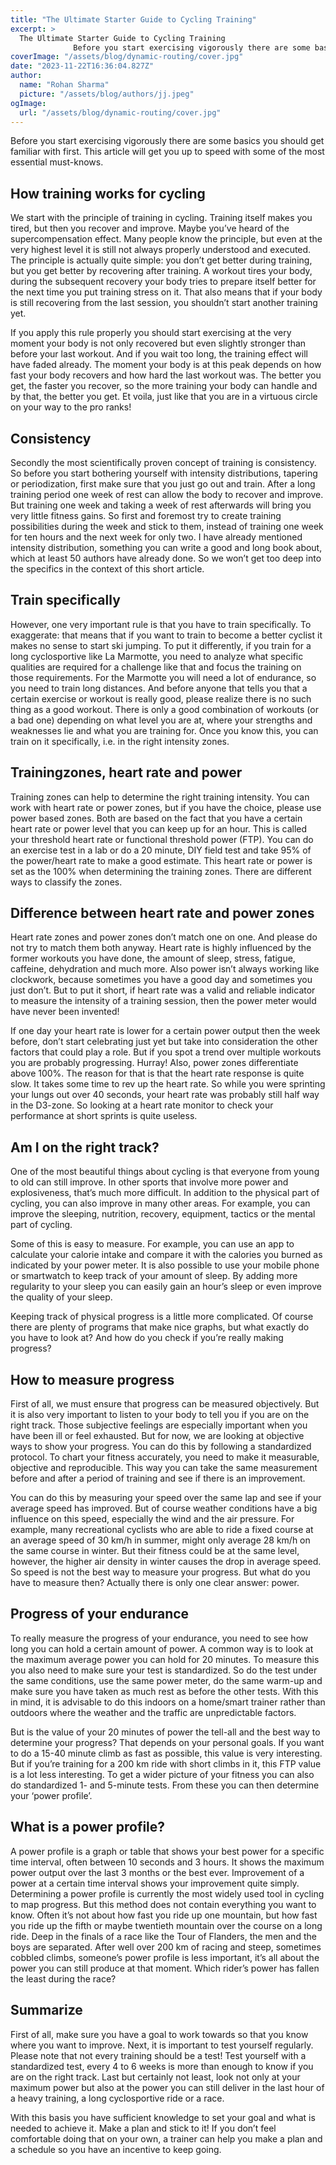 ```yaml
---
title: "The Ultimate Starter Guide to Cycling Training"
excerpt: >
  The Ultimate Starter Guide to Cycling Training
              Before you start exercising vigorously there are some basics you should get familiar with first. This article will get you up to speed with s
coverImage: "/assets/blog/dynamic-routing/cover.jpg"
date: "2023-11-22T16:36:04.827Z"
author:
  name: "Rohan Sharma"
  picture: "/assets/blog/authors/jj.jpeg"
ogImage:
  url: "/assets/blog/dynamic-routing/cover.jpg"
---
```


Before you start exercising vigorously there are some basics you should get familiar with first. This article will get you up to speed with some of the most essential must-knows.


## How training works for cycling

We start with the principle of training in cycling. Training itself makes you tired, but then you recover and improve. Maybe you’ve heard of the supercompensation effect. Many people know the principle, but even at the very highest level it is still not always properly understood and executed. The principle is actually quite simple: you don’t get better during training, but you get better by recovering after training. A workout tires your body, during the subsequent recovery your body tries to prepare itself better for the next time you put training stress on it. That also means that if your body is still recovering from the last session, you shouldn’t start another training yet.


If you apply this rule properly you should start exercising at the very moment your body is not only recovered but even slightly stronger than before your last workout. And if you wait too long, the training effect will have faded already. The moment your body is at this peak depends on how fast your body recovers and how hard the last workout was. The better you get, the faster you recover, so the more training your body can handle and by that, the better you get. Et voila, just like that you are in a virtuous circle on your way to the pro ranks!


## Consistency

Secondly the most scientifically proven concept of training is consistency. So before you start bothering yourself with intensity distributions, tapering or periodization, first make sure that you just go out and train. After a long training period one week of rest can allow the body to recover and improve. But training one week and taking a week of rest afterwards will bring you very little fitness gains. So first and foremost try to create training possibilities during the week and stick to them, instead of training one week for ten hours and the next week for only two. I have already mentioned intensity distribution, something you can write a good and long book about, which at least 50 authors have already done. So we won’t get too deep into the specifics in the context of this short article.


## Train specifically

However, one very important rule is that you have to train specifically. To exaggerate: that means that if you want to train to become a better cyclist it makes no sense to start ski jumping. To put it differently, if you train for a long cyclosportive like La Marmotte, you need to analyze what specific qualities are required for a challenge like that and focus the training on those requirements. For the Marmotte you will need a lot of endurance, so you need to train long distances. And before anyone that tells you that a certain exercise or workout is really good, please realize there is no such thing as a good workout. There is only a good combination of workouts (or a bad one) depending on what level you are at, where your strengths and weaknesses lie and what you are training for. Once you know this, you can train on it specifically, i.e. in the right intensity zones.


## Trainingzones, heart rate and power

Training zones can help to determine the right training intensity. You can work with heart rate or power zones, but if you have the choice, please use power based zones. Both are based on the fact that you have a certain heart rate or power level that you can keep up for an hour. This is called your threshold heart rate or functional threshold power (FTP). You can do an exercise test in a lab or do a 20 minute, DIY field test and take 95% of the power/heart rate to make a good estimate. This heart rate or power is set as the 100% when determining the training zones. There are different ways to classify the zones.


## Difference between heart rate and power zones

Heart rate zones and power zones don’t match one on one. And please do not try to match them both anyway. Heart rate is highly influenced by the former workouts you have done, the amount of sleep, stress, fatigue, caffeine, dehydration and much more. Also power isn’t always working like clockwork, because sometimes you have a good day and sometimes you just don’t. But to put it short, if heart rate was a valid and reliable indicator to measure the intensity of a training session, then the power meter would have never been invented!


If one day your heart rate is lower for a certain power output then the week before, don’t start celebrating just yet but take into consideration the other factors that could play a role. But if you spot a trend over multiple workouts you are probably progressing. Hurray! Also, power zones differentiate above 100%. The reason for that is that the heart rate response is quite slow. It takes some time to rev up the heart rate. So while you were sprinting your lungs out over 40 seconds, your heart rate was probably still half way in the D3-zone. So looking at a heart rate monitor to check your performance at short sprints is quite useless.


## Am I on the right track?

One of the most beautiful things about cycling is that everyone from young to old can still improve. In other sports that involve more power and explosiveness, that’s much more difficult. In addition to the physical part of cycling, you can also improve in many other areas. For example, you can improve the sleeping, nutrition, recovery, equipment, tactics or the mental part of cycling.


Some of this is easy to measure. For example, you can use an app to calculate your calorie intake and compare it with the calories you burned as indicated by your power meter. It is also possible to use your mobile phone or smartwatch to keep track of your amount of sleep. By adding more regularity to your sleep you can easily gain an hour’s sleep or even improve the quality of your sleep.


Keeping track of physical progress is a little more complicated. Of course there are plenty of programs that make nice graphs, but what exactly do you have to look at? And how do you check if you’re really making progress?


## How to measure progress

First of all, we must ensure that progress can be measured objectively. But it is also very important to listen to your body to tell you if you are on the right track. Those subjective feelings are especially important when you have been ill or feel exhausted. But for now, we are looking at objective ways to show your progress. You can do this by following a standardized protocol. To chart your fitness accurately, you need to make it measurable, objective and reproducible. This way you can take the same measurement before and after a period of training and see if there is an improvement.


You can do this by measuring your speed over the same lap and see if your average speed has improved. But of course weather conditions have a big influence on this speed, especially the wind and the air pressure. For example, many recreational cyclists who are able to ride a fixed course at an average speed of 30 km/h in summer, might only average 28 km/h on the same course in winter. But their fitness could be at the same level, however, the higher air density in winter causes the drop in average speed. So speed is not the best way to measure your progress. But what do you have to measure then? Actually there is only one clear answer: power.


## Progress of your endurance

To really measure the progress of your endurance, you need to see how long you can hold a certain amount of power. A common way is to look at the maximum average power you can hold for 20 minutes. To measure this you also need to make sure your test is standardized. So do the test under the same conditions, use the same power meter, do the same warm-up and make sure you have taken as much rest as before the other tests. With this in mind, it is advisable to do this indoors on a home/smart trainer rather than outdoors where the weather and the traffic are unpredictable factors.


But is the value of your 20 minutes of power the tell-all and the best way to determine your progress? That depends on your personal goals. If you want to do a 15-40 minute climb as fast as possible, this value is very interesting. But if you’re training for a 200 km ride with short climbs in it, this FTP value is a lot less interesting. To get a wider picture of your fitness you can also do standardized 1- and 5-minute tests. From these you can then determine your ‘power profile’.


## What is a power profile?

A power profile is a graph or table that shows your best power for a specific time interval, often between 10 seconds and 3 hours. It shows the maximum power output over the last 3 months or the best ever. Improvement of a power at a certain time interval shows your improvement quite simply. Determining a power profile is currently the most widely used tool in cycling to map progress. But this method does not contain everything you want to know. Often it’s not about how fast you ride up one mountain, but how fast you ride up the fifth or maybe twentieth mountain over the course on a long ride. Deep in the finals of a race like the Tour of Flanders, the men and the boys are separated. After well over 200 km of racing and steep, sometimes cobbled climbs, someone’s power profile is less important, it’s all about the power you can still produce at that moment. Which rider’s power has fallen the least during the race?


## Summarize

First of all, make sure you have a goal to work towards so that you know where you want to improve. Next, it is important to test yourself regularly. Please note that not every training should be a test! Test yourself with a standardized test, every 4 to 6 weeks is more than enough to know if you are on the right track. Last but certainly not least, look not only at your maximum power but also at the power you can still deliver in the last hour of a heavy training, a long cyclosportive ride or a race.


With this basis you have sufficient knowledge to set your goal and what is needed to achieve it. Make a plan and stick to it! If you don’t feel comfortable doing that on your own, a trainer can help you make a plan and a schedule so you have an incentive to keep going.
